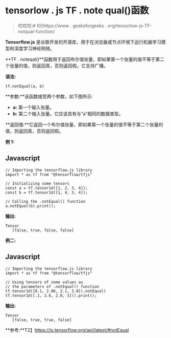 # tensorlow . js TF . note qual()函数

> 哎哎哎:# t0]https://www . geeksforgeeks . org/tensorlow-js-TF-notqual-function/

**Tensorflow.js** 是谷歌开发的开源库，用于在浏览器或节点环境下运行机器学习模型和深度学习神经网络。

**TF . noteqal()**函数用于返回布尔值张量，即如果第一个张量的值不等于第二个张量的值，则返回真，否则返回假。它支持广播。

**语法:**

```
tf.notEqual(a, b)
```

**参数:**该函数接受两个参数，如下图所示:

*   **a:** 第一个输入张量。
*   **b:** 第二个输入张量。它应该具有与“a”相同的数据类型。

**返回值:**它返回一个布尔值张量，即如果第一个张量的值不等于第二个张量的值，则返回真，否则返回假。

**例 1:**

## Javascript

```
// Importing the tensorflow.js library
import * as tf from "@tensorflow/tfjs"

// Initializing some tensors
const a = tf.tensor1d([1, 2, 3, 4]);
const b = tf.tensor1d([1, 4, 3, 4]);

// Calling the .notEqual() function
a.notEqual(b).print();
```

**输出:**

```
Tensor
   [false, true, false, false]
```

**例二:**

## Javascript

```
// Importing the tensorflow.js library
import * as tf from "@tensorflow/tfjs"

// Using tensors of some values as
// the parameters of .notEqual() function
tf.tensor1d([0.1, 2.06, 2.1, 3.0]).notEqual(
tf.tensor1d([.1, 2.6, 2.0, 3])).print();
```

**输出:**

```
Tensor
   [false, true, true, false]
```

**参考:**T2】https://js.tensorflow.org/api/latest/#notEqual